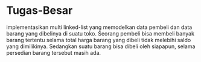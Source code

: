 # Tugas-Besar
implementasikan multi linked-list yang memodelkan data pembeli dan data barang yang dibelinya di suatu toko. Seorang pembeli bisa membeli banyak barang tertentu selama total harga barang yang dibeli tidak melebihi saldo yang dimilikinya. Sedangkan suatu barang bisa dibeli oleh siapapun, selama persedian barang tersebut masih ada.
